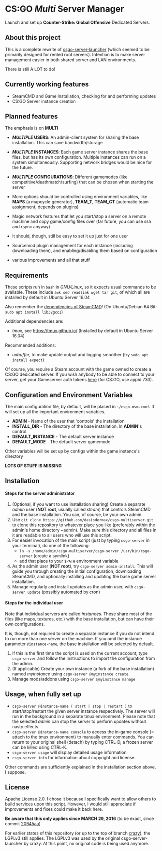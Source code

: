 # CS:GO *Multi* Server Manager

Launch and set up **Counter-Strike: Global Offensive** Dedicated Servers.




## About this project

This is a complete rewrite of [csgo-server-launcher](https://github.com/crazy-max/csgo-server-launcher) (which seemed to be primarily designed for rented root servers). Intention is to make server management easier in both shared server and LAN environments.

There is still A LOT to do!




## Currently working features

* SteamCMD and Game Installation, checking for and performing updates
* CS:GO Server instance creation




## Planned features

The emphasis is on **MULTI**
* **_MULTIPLE_ USERS**: An admin-client system for sharing the base installation. This can save bandwidth/storage
* **_MULTIPLE_ INSTANCES**: Each game server instance shares the base files, but has its own configuration. Multiple instances can run on a system simultaneously. Supporting network bridges would be nice for the future.
* **_MULTIPLE_ CONFIGURATIONS**: Different gamemodes (like competitive/deathmatch/surfing) that can be chosen when starting the server

* More options should be controlled using environment variables, like **MAPS** (a mapcycle generator), **TEAM\_T**, **TEAM\_CT** (automatic team assignment, depends on plugins)
* Magic network features that let you start/stop a server on a remote machine and copy game/config files over (far future, you can use ssh and rsync anyway)
* It should, though, still be easy to set it up just for one user
* Sourcemod plugin management for each instance (including downloading them), and enabling/disabling them based on configuration
* various improvements and all that stuff




## Requirements

These scripts run in `bash` in _GNU/Linux_, so it expects usual commands to be available. These include `awk sed readlink wget tar git`, of which all are installed by default in Ubuntu Server 16.04

Also remember the [dependencies of SteamCMD](https://developer.valvesoftware.com/wiki/SteamCMD#Linux)! (On Ubuntu/Debian 64 Bit: `sudo apt install lib32gcc1`)

Additional dependencies are:

* _tmux_, see https://tmux.github.io/ (Installed by default in Ubuntu Server 16.04)

Recommended additions:

* _unbuffer_, to make update output and logging smoother (try `sudo apt install expect`)

Of course, you require a Steam account with the game owned to create a CS:GO dedicated server. If you wish anybody to be able to connect to your server, get your Gameserver auth tokens [here](http://steamcommunity.com/dev/managegameservers) (for CS:GO, use appid 730).




## Configuration and Environment Variables

The main configuration file, by default, will be placed in `~/csgo-msm.conf`. It will set up all the important environment variables.

* **ADMIN** - Name of the user that 'controls' the installation
* **INSTALL_DIR** - The directory of the base installation. In **ADMIN**'s control.
* **DEFAULT\_INSTANCE** - The default server instance
* **DEFAULT\_MODE** - The default server gamemode

Other variables will be set up by configs within the game instance's directory

**LOTS OF STUFF IS MISSING**



## Installation

#### Steps for the server administrator

1. (Optional, if you want to use installation sharing) Create a separate _admin_ user (__NOT root__, usually called _steam_) that controls SteamCMD and the base installation. You can, of course, be your own admin.
2. Use `git clone https://github.com/dasisdormax/csgo-multiserver.git` to clone this repository to whatever place you like (preferably within the admin's home directory ~admin). Make sure this directory and all files in it are readable to all users who will use this script.
3. For easier invocation of the main script (just by typing `csgo-server` in your terminal), do one of the following:
    * `ln -s /home/admin/csgo-multiserver/csgo-server /usr/bin/csgo-server` (create a symlink)
    * add that place to your `$PATH` environment variable
4. As the admin user (__NOT root__), try `csgo-server admin-install`. This will guide you through creating the initial configuration, downloading SteamCMD, and optionally installing and updating the base game server installation.
5. Manage regularly and install updates as the admin user, with `csgo-server update` (possibly automated by cron)
 
#### Steps for the individual user

Note that individual servers are called _instances_. These share most of the files (like maps, textures, etc.) with the base installation, but can have their own configurations.

It is, though, not required to create a separate instance if you do not intend to run more than one server on the machine. If you omit the instance parameter `@instance-name`, the base installation will be selected by default.

1. If this is the first time the script is used on the current account, type `csgo-server` and follow the instructions to import the configuration from the admin.
2. (If applicable) Create your own instance (a fork of the base installation) named _myinstance_ using `csgo-server @myinstance create`.
3. Manage mods/addons using `csgo-server @myinstance manage`




## Usage, when fully set up

* `csgo-server @instance-name ( start | stop | restart )` to start/stop/restart the given server instance respectively. The server will run in the background in a separate tmux environment. Please note that the selected _admin_ can stop the server to perform updates without nasty effects.
* `csgo-server @instance-name console` to access the in-game console (= attach to the tmux environment) to manually enter commands. You can return to your original shell (detach) by typing CTRL-D, a frozen server can be killed using CTRL-K.
* `csgo-server usage` will display detailed usage information
* `csgo-server info` for information about copyright and license.

Other commands are sufficiently explained in the installation section above, I suppose.




## License

Apache License 2.0. I chose it because I specifically want to allow others to build services upon this script. However, I would still appreciate if improvements and fixes could make it back here.

__Be aware that this only applies since MARCH 29, 2016__ (to be exact, since commit [20645aa](https://github.com/dasisdormax/csgo-multiserver/commit/20645aa13a654226fc08312411f6462bdb9c877f))

For earlier states of this repository (or up to the top of branch [crazy](https://github.com/dasisdormax/csgo-multiserver/tree/crazy)), the LGPLv3 still applies. The LGPLv3 was used by the original csgo-server-launcher by crazy. At this point, no original code is being used anymore. 
